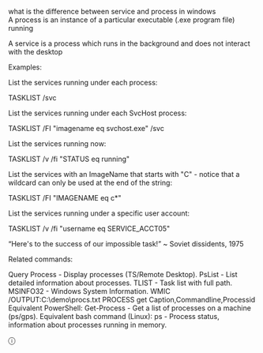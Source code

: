 
what is the difference between service and process in windows  <br />
A process is an instance of a particular executable (.exe program file) running  <br />

A service is a process which runs in the background and does not interact with the desktop  <br />

Examples:

List the services running under each process:

TASKLIST /svc

List the services running under each SvcHost process:

TASKLIST /FI "imagename eq svchost.exe" /svc

List the services running now:

TASKLIST /v /fi "STATUS eq running"

List the services with an ImageName that starts with "C" - notice that a wildcard can only be used at the end of the string:

TASKLIST /FI "IMAGENAME eq c*"

List the services running under a specific user account:

TASKLIST /v /fi "username eq SERVICE_ACCT05"

“Here's to the success of our impossible task!” ~ Soviet dissidents, 1975

Related commands:

Query Process - Display processes (TS/Remote Desktop).
PsList - List detailed information about processes.
TLIST - Task list with full path.
MSINFO32 - Windows System Information.
WMIC /OUTPUT:C:\demo\procs.txt PROCESS get Caption,Commandline,Processid
Equivalent PowerShell: Get-Process - Get a list of processes on a machine (ps/gps).
Equivalent bash command (Linux): ps - Process status, information about processes running in memory.

ⓘ
